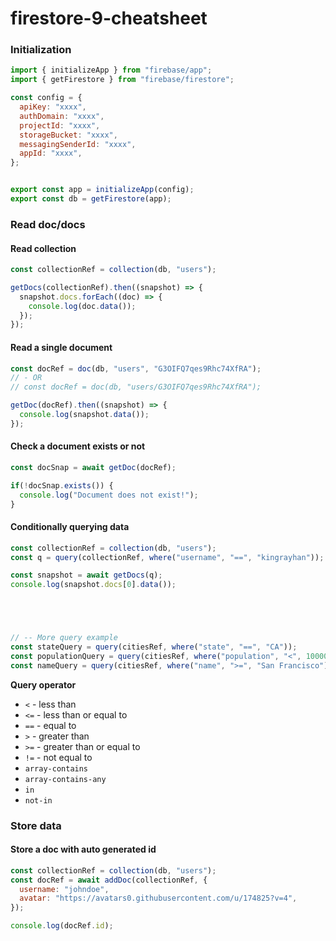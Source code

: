 # firestore-9-cheatsheet


### Initialization

```js
import { initializeApp } from "firebase/app";
import { getFirestore } from "firebase/firestore";

const config = {
  apiKey: "xxxx",
  authDomain: "xxxx",
  projectId: "xxxx",
  storageBucket: "xxxx",
  messagingSenderId: "xxxx",
  appId: "xxxx",
};


export const app = initializeApp(config);
export const db = getFirestore(app);
```


### Read doc/docs

#### Read collection
```js
const collectionRef = collection(db, "users");

getDocs(collectionRef).then((snapshot) => {
  snapshot.docs.forEach((doc) => {
    console.log(doc.data());
  });
});
```

#### Read a single document
```js
const docRef = doc(db, "users", "G3OIFQ7qes9Rhc74XfRA");
// - OR
// const docRef = doc(db, "users/G3OIFQ7qes9Rhc74XfRA");

getDoc(docRef).then((snapshot) => {
  console.log(snapshot.data());
});
```

#### Check a document exists or not
```js
const docSnap = await getDoc(docRef);

if(!docSnap.exists()) {
  console.log("Document does not exist!");
}
```


#### Conditionally querying data
```js
const collectionRef = collection(db, "users");
const q = query(collectionRef, where("username", "==", "kingrayhan"));

const snapshot = await getDocs(q);
console.log(snapshot.docs[0].data());





// -- More query example
const stateQuery = query(citiesRef, where("state", "==", "CA"));
const populationQuery = query(citiesRef, where("population", "<", 100000));
const nameQuery = query(citiesRef, where("name", ">=", "San Francisco"));
```
**Query operator**
- `<` - less than
- `<=` - less than or equal to
- `==` - equal to
- `>` - greater than
- `>=` - greater than or equal to
- `!=` - not equal to
- `array-contains`
- `array-contains-any`
- `in`
- `not-in`



### Store data

#### Store a doc with auto generated id

```js
const collectionRef = collection(db, "users");
const docRef = await addDoc(collectionRef, {
  username: "johndoe",
  avatar: "https://avatars0.githubusercontent.com/u/174825?v=4",
});

console.log(docRef.id);
```

